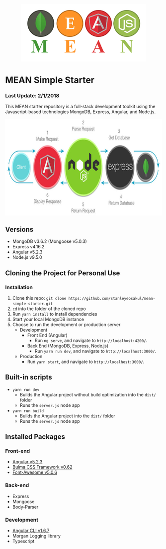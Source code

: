 <p align="center">
    <img width="400" height="185" src="./src/assets/images/mean.png">
</p>

# MEAN Simple Starter
### Last Update: 2/1/2018
This MEAN starter repository is a full-stack development toolkit using the Javascript-based technologies MongoDB, Express, Angular, and Node.js.

<p align="center">
    <img width="768" height="310" src="./src/assets/images/mean_cycle.jpg">
</p>

## Versions
* MongoDB v3.6.2 (Mongoose v5.0.3)
* Express v4.16.2
* Angular v5.2.3
* Node.js v9.5.0

## Cloning the Project for Personal Use
### Installation
1. Clone this repo: `git clone https://github.com/stanleyeosakul/mean-simple-starter.git`
1. `cd` into the folder of the cloned repo
1. Run `yarn install` to install dependencies
1. Start your local MongoDB instance
1. Choose to run the development or production server
    * Development
        * Front End (Angular)
            * Run `ng serve`, and navigate to `http://localhost:4200/`. 
        * Back End (MongoDB, Express, Node.js)
            * Run `yarn run dev`, and navigate to `http://localhost:3000/`.
    * Production
        * Run `yarn start`, and navigate to `http://localhost:3000/`.

## Built-in scripts
* `yarn run dev`
    * Builds the Angular project without build optimization into the `dist/` folder
    * Runs the `server.js` node app
* `yarn run build`
    * Builds the Angular project into the `dist/` folder
    * Runs the `server.js` node app

## Installed Packages
### Front-end
* [Angular v5.2.3](https://angular.io/)
* [Bulma CSS Framework v0.62](https://bulma.io/)
* [Font-Awesome v5.0.6](https://fontawesome.com/)

### Back-end
* Express
* Mongoose
* Body-Parser

### Development
* [Angular CLI v1.6.7](https://github.com/angular/angular-cli)
* Morgan Logging library
* Typescript
